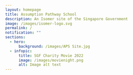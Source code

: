 ```yaml
---
layout: homepage
title: Assumption Pathway School
description: An Isomer site of the Singapore Government
image: /images/isomer-logo.svg
permalink: /
notification: ""
sections:
  - hero:
      background: /images/APS Site.jpg
  - infopic:
      title: SGF Charity Movie 2022
      image: /images/movienight.png
      alt: Image alt text
---
```

